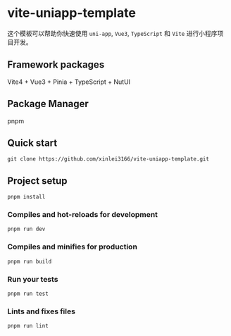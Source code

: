 # vite-uniapp-template

这个模板可以帮助你快速使用 `uni-app`, `Vue3`, `TypeScript` 和 `Vite` 进行小程序项目开发。

## Framework packages

Vite4 + Vue3 + Pinia + TypeScript + NutUI

## Package Manager
pnpm

## Quick start
```
git clone https://github.com/xinlei3166/vite-uniapp-template.git
```

## Project setup
```
pnpm install
```

### Compiles and hot-reloads for development
```
pnpm run dev
```

### Compiles and minifies for production
```
pnpm run build
```

### Run your tests
```
pnpm run test
```

### Lints and fixes files
```
pnpm run lint
```

